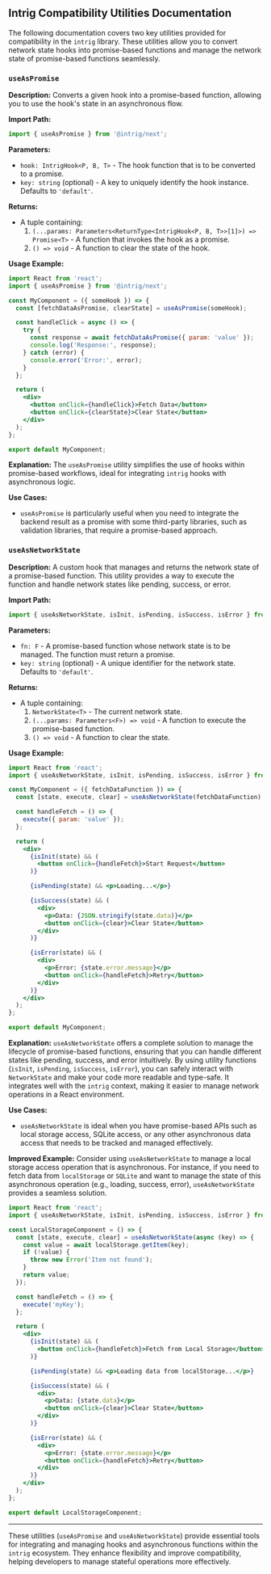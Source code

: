 ## Intrig Compatibility Utilities Documentation

The following documentation covers two key utilities provided for compatibility in the `intrig` library. These utilities allow you to convert network state hooks into promise-based functions and manage the network state of promise-based functions seamlessly.

### `useAsPromise`

**Description:** Converts a given hook into a promise-based function, allowing you to use the hook's state in an asynchronous flow.

**Import Path:**
```typescript
import { useAsPromise } from '@intrig/next';
```

**Parameters:**
- `hook: IntrigHook<P, B, T>` - The hook function that is to be converted to a promise.
- `key: string` (optional) - A key to uniquely identify the hook instance. Defaults to `'default'`.

**Returns:**
- A tuple containing:
  1. `(...params: Parameters<ReturnType<IntrigHook<P, B, T>>[1]>) => Promise<T>` - A function that invokes the hook as a promise.
  2. `() => void` - A function to clear the state of the hook.

**Usage Example:**
```jsx
import React from 'react';
import { useAsPromise } from '@intrig/next';

const MyComponent = ({ someHook }) => {
  const [fetchDataAsPromise, clearState] = useAsPromise(someHook);

  const handleClick = async () => {
    try {
      const response = await fetchDataAsPromise({ param: 'value' });
      console.log('Response:', response);
    } catch (error) {
      console.error('Error:', error);
    }
  };

  return (
    <div>
      <button onClick={handleClick}>Fetch Data</button>
      <button onClick={clearState}>Clear State</button>
    </div>
  );
};

export default MyComponent;
```

**Explanation:**
The `useAsPromise` utility simplifies the use of hooks within promise-based workflows, ideal for integrating `intrig` hooks with asynchronous logic.

**Use Cases:**
- `useAsPromise` is particularly useful when you need to integrate the backend result as a promise with some third-party libraries, such as validation libraries, that require a promise-based approach.

### `useAsNetworkState`

**Description:** A custom hook that manages and returns the network state of a promise-based function. This utility provides a way to execute the function and handle network states like pending, success, or error.

**Import Path:**
```typescript
import { useAsNetworkState, isInit, isPending, isSuccess, isError } from '@intrig/next';
```

**Parameters:**
- `fn: F` - A promise-based function whose network state is to be managed. The function must return a promise.
- `key: string` (optional) - A unique identifier for the network state. Defaults to `'default'`.

**Returns:**
- A tuple containing:
  1. `NetworkState<T>` - The current network state.
  2. `(...params: Parameters<F>) => void` - A function to execute the promise-based function.
  3. `() => void` - A function to clear the state.

**Usage Example:**
```jsx
import React from 'react';
import { useAsNetworkState, isInit, isPending, isSuccess, isError } from '@intrig/next';

const MyComponent = ({ fetchDataFunction }) => {
  const [state, execute, clear] = useAsNetworkState(fetchDataFunction);

  const handleFetch = () => {
    execute({ param: 'value' });
  };

  return (
    <div>
      {isInit(state) && (
        <button onClick={handleFetch}>Start Request</button>
      )}

      {isPending(state) && <p>Loading...</p>}

      {isSuccess(state) && (
        <div>
          <p>Data: {JSON.stringify(state.data)}</p>
          <button onClick={clear}>Clear State</button>
        </div>
      )}

      {isError(state) && (
        <div>
          <p>Error: {state.error.message}</p>
          <button onClick={handleFetch}>Retry</button>
        </div>
      )}
    </div>
  );
};

export default MyComponent;
```

**Explanation:**
`useAsNetworkState` offers a complete solution to manage the lifecycle of promise-based functions, ensuring that you can handle different states like pending, success, and error intuitively. By using utility functions (`isInit`, `isPending`, `isSuccess`, `isError`), you can safely interact with `NetworkState` and make your code more readable and type-safe. It integrates well with the `intrig` context, making it easier to manage network operations in a React environment.

**Use Cases:**
- `useAsNetworkState` is ideal when you have promise-based APIs such as local storage access, SQLite access, or any other asynchronous data access that needs to be tracked and managed effectively.

**Improved Example:**
Consider using `useAsNetworkState` to manage a local storage access operation that is asynchronous. For instance, if you need to fetch data from `localStorage` or `SQLite` and want to manage the state of this asynchronous operation (e.g., loading, success, error), `useAsNetworkState` provides a seamless solution.

```jsx
import React from 'react';
import { useAsNetworkState, isInit, isPending, isSuccess, isError } from '@intrig/next';

const LocalStorageComponent = () => {
  const [state, execute, clear] = useAsNetworkState(async (key) => {
    const value = await localStorage.getItem(key);
    if (!value) {
      throw new Error('Item not found');
    }
    return value;
  });

  const handleFetch = () => {
    execute('myKey');
  };

  return (
    <div>
      {isInit(state) && (
        <button onClick={handleFetch}>Fetch from Local Storage</button>
      )}

      {isPending(state) && <p>Loading data from localStorage...</p>}

      {isSuccess(state) && (
        <div>
          <p>Data: {state.data}</p>
          <button onClick={clear}>Clear State</button>
        </div>
      )}

      {isError(state) && (
        <div>
          <p>Error: {state.error.message}</p>
          <button onClick={handleFetch}>Retry</button>
        </div>
      )}
    </div>
  );
};

export default LocalStorageComponent;
```

---

These utilities (`useAsPromise` and `useAsNetworkState`) provide essential tools for integrating and managing hooks and asynchronous functions within the `intrig` ecosystem. They enhance flexibility and improve compatibility, helping developers to manage stateful operations more effectively.

